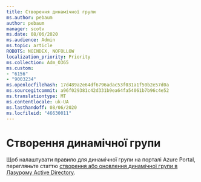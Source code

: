 ```yaml
---
title: Створення динамічної групи
ms.author: pebaum
author: pebaum
manager: scotv
ms.date: 08/06/2020
ms.audience: Admin
ms.topic: article
ROBOTS: NOINDEX, NOFOLLOW
localization_priority: Priority
ms.collection: Adm_O365
ms.custom:
- "6156"
- "9003234"
ms.openlocfilehash: 17d489a2e64df6796adac53f031a1f50b2e57d0a
ms.sourcegitcommit: a96f029381c42d331b9ea64fa54061b7b96c4e52
ms.translationtype: MT
ms.contentlocale: uk-UA
ms.lasthandoff: 08/06/2020
ms.locfileid: "46630011"
---
```

# <a name="create-a-dynamic-group"></a>Створення динамічної групи

Щоб налаштувати правило для динамічної групи на порталі Azure Portal, перегляньте статтю [створення або оновлення динамічної групи в Лазурому Active Directory](https://docs.microsoft.com/azure/active-directory/users-groups-roles/groups-create-rule).